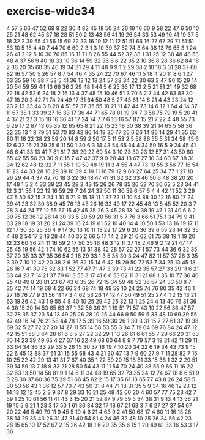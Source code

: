 # exercise-wide34
4
57
5
66
47
52
69
9
22
36
4
82
45
18
50
24
26
19
16
60
9
58
22
47
6
50
10
25
21
48
62
45
37
16
28
51
50
2
13
43
56
41
19
26
54
33
53
49
10
41
19
37
5
18
32
2
39
55
41
56
15
69
22
33
16
19
12
11
12
51
51
66
16
27
67
29
71
51
51
53
10
5
18
4
40
7
44
70
6
60
2
3
1
3
10
39
37
52
74
3
64
38
13
79
65
3
1
24
26
41
2
12
5
10
30
76
85
16
11
71
8
26
55
44
52
32
38
1
31
25
12
30
48
48
53
48
4
37
56
9
40
18
33
10
36
14
59
32
36
6
6
22
35
2
10
36
8
28
36
62
84
18
2
36
20
35
60
35
40
19
34
31
29
4
11
48
9
9
1
2
29
38
2
10
18
3
31
28
37
60
82
16
57
50
5
26
57
8
7
54
46
4
35
24
22
70
67
46
11
5
18
4
20
11
8
6
1
27
63
35
59
16
38
7
53
5
41
36
13
12
18
24
57
23
34
22
30
63
3
47
90
15
29
14
20
54
59
59
44
13
66
36
2
29
48
1
44
5
6
25
36
17
13
2
5
21
81
21
49
32
68
72
18
42
52
6
24
18
2
16
13
4
37
48
15
10
46
51
3
70
5
2
7
44
42
63
83
30
47
18
20
3
42
71
74
24
49
17
31
64
50
48
5
27
43
61
14
6
21
4
43
23
24
12
23
2
13
23
44
3
8
20
4
51
57
37
35
55
18
21
11
42
44
73
14
6
12
1
64
4
14
37
11
67
38
1
33
39
27
16
33
17
36
44
71
65
78
81
19
34
7
3
58
75
79
19
5
20
41
4
37
21
27
3
15
18
16
36
41
17
24
74
7
7
6
16
16
57
87
15
21
7
22
4
48
55
73
6
29
17
2
87
13
65
35
12
65
65
8
21
22
15
23
18
30
38
39
21
14
65
5
58
36
22
35
13
1
8
79
51
53
70
83
42
86
14
19
30
77
26
6
26
14
86
14
29
41
35
62
80
11
16
22
38
23
59
20
14
8
59
2
50
17
5
11
53
2
5
58
86
55
5
31
34
58
45
6
12
6
32
16
21
29
25
6
11
50
1
30
6
3
14
43
54
65
34
4
34
59
16
5
9
24
45
41
48
6
41
33
13
41
7
81
81
7
38
29
22
60
54
3
10
23
30
23
12
57
31
43
50
60
65
42
55
56
23
30
9
8
15
7
47
42
37
9
9
28
44
13
67
27
10
34
60
67
38
31
34
12
62
48
12
32
7
11
55
1
10
50
48
19
11
3
4
55
4
47
73
10
55
3
56
77
16
54
11
23
44
33
28
16
29
39
10
39
4
19
11
16
79
12
9
60
27
64
25
34
77
1
27
10
26
29
44
4
37
42
70
18
3
22
36
18
47
41
31
32
32
33
46
50
6
48
38
20
20
17
48
1
5
2
4
33
39
23
45
29
3
43
15
26
26
78
35
26
52
70
30
62
5
23
34
41
12
3
31
56
1
22
19
16
59
29
7
24
24
32
50
11
30
59
6
57
6
4
4
42
11
52
3
29
47
5
50
62
15
2
24
1
10
5
71
9
15
18
11
1
37
72
11
10
54
88
30
12
16
80
17
24
39
41
23
32
30
38
9
45
76
13
45
26
16
33
49
17
22
45
48
13
5
45
52
20
3
7
28
3
44
24
77
12
55
67
15
42
45
35
26
3
45
28
13
14
38
19
47
1
31
40
6
6
2
39
75
12
36
12
28
14
30
33
5
30
59
20
56
31
5
7
76
3
66
51
75
1
34
79
9
41
63
29
18
19
31
20
21
24
39
16
24
19
61
52
10
40
14
4
10
50
1
53
13
16
19
17
11
12
17
30
35
25
36
4
9
17
30
13
10
11
13
22
17
29
6
20
36
39
6
55
23
14
32
35
4
48
2
54
17
2
16
28
44
40
35
2
66
5
17
14
2
29
21
6
62
61
75
38
19
1
19
20
12
23
60
36
24
11
16
59
2
17
50
35
16
48
3
12
11
37
18
2
46
9
2
12
21
47
17
25
45
19
56
42
1
74
10
62
56
13
51
38
42
28
57
22
27
1
57
73
44
36
6
32
35
37
20
35
33
37
35
36
54
2
16
29
33
1
3
5
35
30
3
24
47
82
11
57
37
26
3
35
3
39
7
10
12
42
20
38
2
6
26
32
15
14
6
42
15
29
50
72
53
7
34
25
13
45
18
26
16
7
41
39
75
32
83
1
52
77
47
71
47
3
39
73
41
22
35
57
27
33
29
11
6
21
33
44
23
7
14
21
37
79
61
3
55
3
17
41
6
6
53
62
11
31
21
68
1
35
10
77
36
46
25
48
49
8
28
81
23
67
43
6
35
26
72
15
34
59
48
52
36
67
24
33
50
8
7
35
42
74
14
19
68
4
22
66
34
68
74
18
49
59
10
24
25
74
76
80
35
42
46
1
27
16
76
77
9
21
56
11
17
3
4
62
53
26
17
12
47
50
49
51
25
27
4
1
2
15
13
21
63
18
36
42
43
1
9
55
4
8
40
10
25
29
42
25
32
13
1
25
24
4
13
40
76
31
36
4
38
15
30
14
53
65
63
37
1
32
56
36
21
1
19
51
71
57
43
19
22
56
36
47
57
32
78
35
37
23
54
13
49
25
26
28
10
25
44
66
9
50
59
5
33
48
10
69
39
55
47
49
16
74
76
21
58
44
78
17
5
39
16
59
30
26
1
30
3
31
15
7
27
61
37
19
38
69
32
5
27
72
27
20
14
27
11
55
14
58
53
55
3
34
7
19
64
69
76
84
24
47
12
42
15
51
58
3
64
28
61
6
8
5
27
22
32
29
1
13
26
61
6
61
55
7
29
66
20
31
63
70
14
23
39
49
65
4
27
37
16
22
49
68
60
64
8
9
7
79
57
3
19
21
42
11
29
11
33
64
34
36
33
29
33
5
26
15
30
37
16
19
7
10
20
34
22
6
19
34
43
73
9
15
22
6
45
13
88
37
61
31
15
55
68
43
4
21
30
47
13
7
9
60
27
9
7
11
28
82
7
15
10
25
22
42
29
13
41
31
7
67
40
35
1
22
59
20
15
18
81
33
15
38
1
32
2
29
51
39
14
59
13
7
18
9
33
21
28
50
54
43
11
11
54
70
24
40
38
55
9
66
11
16
22
32
63
13
50
14
56
81
9
1
14
6
11
34
48
19
65
32
73
35
34
12
74
67
18
8
6
51
9
3
28
30
37
60
36
75
29
51
66
45
62
2
15
17
35
61
13
65
77
43
8
26
24
58
5
30
53
56
43
1
36
12
57
70
7
43
50
31
8
44
71
18
31
35
5
9
34
16
46
12
23
12
14
13
12
12
45
2
3
9
37
8
29
33
16
21
25
48
42
60
20
4
60
57
77
75
23
42
7
59
1
25
10
61
56
11
41
43
3
15
20
21
52
87
9
79
59
5
34
38
31
9
13
4
13
56
21
19
15
5
9
21
1
23
3
17
50
1
61
36
84
32
17
18
67
21
63
3
7
9
27
27
37
54
67
20
22
46
5
49
79
11
9
45
5
10
4
6
21
4
63
9
2
41
50
68
17
4
60
11
16
15
26
38
14
29
35
43
26
31
47
31
40
54
81
4
24
46
32
48
10
25
26
34
56
42
23
28
15
65
10
17
52
67
2
15
26
42
18
1
6
29
35
35
6
15
1
20
49
61
33
16
53
3
17
36
